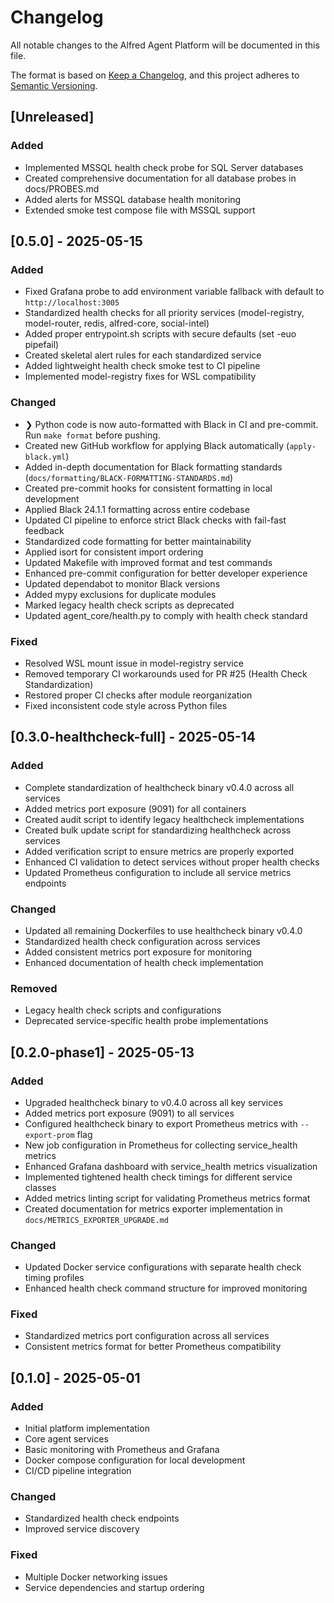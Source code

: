 # Changelog

All notable changes to the Alfred Agent Platform will be documented in this file.

The format is based on [Keep a Changelog](https://keepachangelog.com/en/1.0.0/),
and this project adheres to [Semantic Versioning](https://semver.org/spec/v2.0.0.html).

## [Unreleased]

### Added
- Implemented MSSQL health check probe for SQL Server databases
- Created comprehensive documentation for all database probes in docs/PROBES.md
- Added alerts for MSSQL database health monitoring
- Extended smoke test compose file with MSSQL support

## [0.5.0] - 2025-05-15

### Added
- Fixed Grafana probe to add environment variable fallback with default to `http://localhost:3005`
- Standardized health checks for all priority services (model-registry, model-router, redis, alfred-core, social-intel)
- Added proper entrypoint.sh scripts with secure defaults (set -euo pipefail)
- Created skeletal alert rules for each standardized service
- Added lightweight health check smoke test to CI pipeline
- Implemented model-registry fixes for WSL compatibility

### Changed
- ❯ Python code is now auto-formatted with Black in CI and pre-commit. Run `make format` before pushing.
- Created new GitHub workflow for applying Black automatically (`apply-black.yml`)
- Added in-depth documentation for Black formatting standards (`docs/formatting/BLACK-FORMATTING-STANDARDS.md`)
- Created pre-commit hooks for consistent formatting in local development
- Applied Black 24.1.1 formatting across entire codebase
- Updated CI pipeline to enforce strict Black checks with fail-fast feedback
- Standardized code formatting for better maintainability
- Applied isort for consistent import ordering
- Updated Makefile with improved format and test commands
- Enhanced pre-commit configuration for better developer experience
- Updated dependabot to monitor Black versions
- Added mypy exclusions for duplicate modules
- Marked legacy health check scripts as deprecated
- Updated agent_core/health.py to comply with health check standard

### Fixed
- Resolved WSL mount issue in model-registry service
- Removed temporary CI workarounds used for PR #25 (Health Check Standardization)
- Restored proper CI checks after module reorganization
- Fixed inconsistent code style across Python files

## [0.3.0-healthcheck-full] - 2025-05-14

### Added
- Complete standardization of healthcheck binary v0.4.0 across all services
- Added metrics port exposure (9091) for all containers
- Created audit script to identify legacy healthcheck implementations
- Created bulk update script for standardizing healthcheck across services
- Added verification script to ensure metrics are properly exported
- Enhanced CI validation to detect services without proper health checks
- Updated Prometheus configuration to include all service metrics endpoints

### Changed
- Updated all remaining Dockerfiles to use healthcheck binary v0.4.0
- Standardized health check configuration across services
- Added consistent metrics port exposure for monitoring
- Enhanced documentation of health check implementation

### Removed
- Legacy health check scripts and configurations
- Deprecated service-specific health probe implementations

## [0.2.0-phase1] - 2025-05-13

### Added
- Upgraded healthcheck binary to v0.4.0 across all key services
- Added metrics port exposure (9091) to all services
- Configured healthcheck binary to export Prometheus metrics with `--export-prom` flag
- New job configuration in Prometheus for collecting service_health metrics
- Enhanced Grafana dashboard with service_health metrics visualization
- Implemented tightened health check timings for different service classes
- Added metrics linting script for validating Prometheus metrics format
- Created documentation for metrics exporter implementation in `docs/METRICS_EXPORTER_UPGRADE.md`

### Changed
- Updated Docker service configurations with separate health check timing profiles
- Enhanced health check command structure for improved monitoring

### Fixed
- Standardized metrics port configuration across all services
- Consistent metrics format for better Prometheus compatibility

## [0.1.0] - 2025-05-01

### Added
- Initial platform implementation
- Core agent services
- Basic monitoring with Prometheus and Grafana
- Docker compose configuration for local development
- CI/CD pipeline integration

### Changed
- Standardized health check endpoints
- Improved service discovery

### Fixed
- Multiple Docker networking issues
- Service dependencies and startup ordering
